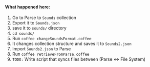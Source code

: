 #### What happened here:

1. Go to Parse to `Sounds` collection
1. Export it to `Sounds.json`
1. save it to `sounds/` directory
1. `cd sounds/`
1. Run `coffee changeSoundsFormat.coffee`
1. It changes collection structure and saves it to `Sounds2.json`
1. Import `Sounds2.json` to Parse
1. Run `coffee retrieveFromParse.coffee`
1. `TODO:` Write script that syncs files between (Parse <-> File System)
